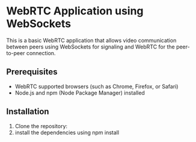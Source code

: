 # WebRTC Application using WebSockets

This is a basic WebRTC application that allows video communication between peers using WebSockets for signaling and WebRTC for the peer-to-peer connection.

## Prerequisites

- WebRTC supported browsers (such as Chrome, Firefox, or Safari)
- Node.js and npm (Node Package Manager) installed

## Installation

1. Clone the repository:
2. install the dependencies using npm install



